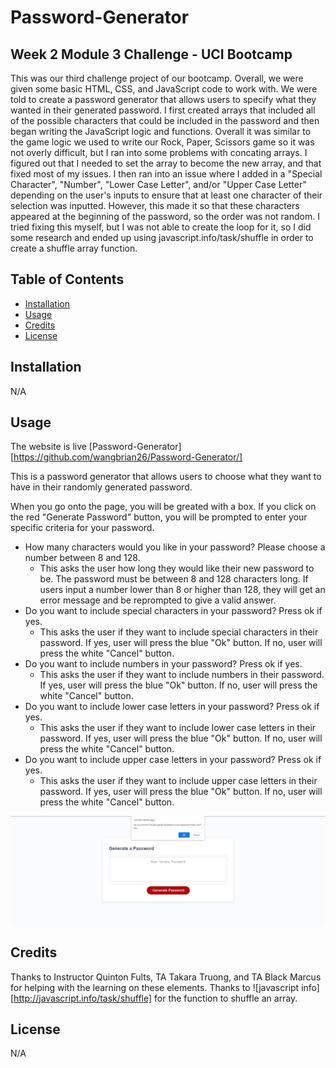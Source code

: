 # Password-Generator

## Week 2 Module 3 Challenge - UCI Bootcamp

This was our third challenge project of our bootcamp. Overall, we were given some basic HTML, CSS, and JavaScript code to work with. We were told to create a password generator that allows users to specify what they wanted in their generated password. I first created arrays that included all of the possible characters that could be included in the password and then began writing the JavaScript logic and functions. Overall it was similar to the game logic we used to write our Rock, Paper, Scissors game so it was not overly difficult, but I ran into some problems with concating arrays. I figured out that I needed to set the array to become the new array, and that fixed most of my issues. I then ran into an issue where I added in a "Special Character", "Number", "Lower Case Letter", and/or "Upper Case Letter" depending on the user's inputs to ensure that at least one character of their selection was inputted. However, this made it so that these characters appeared at the beginning of the password, so the order was not random. I tried fixing this myself, but I was not able to create the loop for it, so I did some research and ended up using javascript.info/task/shuffle in order to create a shuffle array function.   

## Table of Contents

- [Installation](#installation)
- [Usage](#usage)
- [Credits](#credits)
- [License](#license)

## Installation

N/A

## Usage

The website is live [Password-Generator][https://github.com/wangbrian26/Password-Generator/]

This is a password generator that allows users to choose what they want to have in their randomly generated password. 

When you go onto the page, you will be greated with a box. If you click on the red "Generate Password" button, you will be prompted to enter your specific criteria for your password. 

- How many characters would you like in your password? Please choose a number between 8 and 128. 
  - This asks the user how long they would like their new password to be. The password must be between 8 and 128 characters long. If users input a number lower than 8 or higher than 128, they will get an error message and be reprompted to give a valid answer. 
- Do you want to include special characters in your password? Press ok if yes.
  - This asks the user if they want to include special characters in their password. If yes, user will press the blue "Ok" button. If no, user will press the white "Cancel" button.
- Do you want to include numbers in your password? Press ok if yes.
  - This asks the user if they want to include numbers in their password. If yes, user will press the blue "Ok" button. If no, user will press the white "Cancel" button.
- Do you want to include lower case letters in your password? Press ok if yes.
  - This asks the user if they want to include lower case letters in their password. If yes, user will press the blue "Ok" button. If no, user will press the white "Cancel" button.
- Do you want to include upper case letters in your password? Press ok if yes.
  - This asks the user if they want to include upper case letters in their password. If yes, user will press the blue "Ok" button. If no, user will press the white "Cancel" button.

![Section](./assets/Images/Generator.png)

## Credits

Thanks to Instructor Quinton Fults, TA Takara Truong, and TA Black Marcus for helping with the learning on these elements. Thanks to ![javascript info][http://javascript.info/task/shuffle] for the function to shuffle an array.

## License

N/A